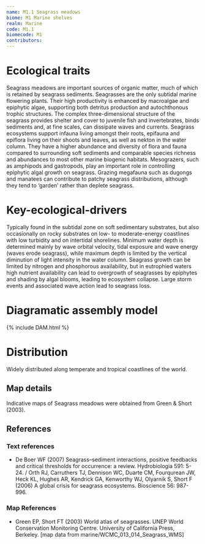 ```yaml
---
name: M1.1 Seagrass meadows
biome: M1 Marine shelves
realm: Marine
code: M1.1
biomecode: M1
contributors:
---
```


# Ecological traits

Seagrass meadows are important sources of organic matter, much of which is retained by seagrass sediments. Seagrasses are the only subtidal marine flowering plants. Their high productivity is enhanced by macroalgae and epiphytic algae, supporting both detritus production and autochthonous trophic structures. The complex three-dimensional structure of the seagrass provides shelter and cover to juvenile fish and invertebrates, binds sediments and, at fine scales, can dissipate waves and currents. Seagrass ecosystems support infauna living amongst their roots, epifauna and epiflora living on their shoots and leaves, as well as nekton in the water column. They have a higher abundance and diversity of flora and fauna compared to surrounding soft sediments and comparable species richness and abundances to most other marine biogenic habitats. Mesograzers, such as amphipods and gastropods, play an important role in controlling epiphytic algal growth on seagrass. Grazing megafauna such as dugongs and manatees can contribute to patchy seagrass distributions, although they tend to ‘garden’ rather than deplete seagrass.

# Key-ecological-drivers

Typically found in the subtidal zone on soft sedimentary substrates, but also occasionally on rocky substrates on low- to moderate-energy coastlines with low turbidity and on intertidal shorelines. Minimum water depth is determined mainly by wave orbital velocity, tidal exposure and wave energy (waves erode seagrass), while maximum depth is limited by the vertical diminution of light intensity in the water column. Seagrass growth can be limited by nitrogen and phosphorous availability, but in eutrophied waters high nutrient availability can lead to overgrowth of seagrasses by epiphytes and shading by algal blooms, leading to ecosystem collapse. Large storm events and associated wave action lead to seagrass loss.

# Diagramatic assembly model

{% include DAM.html %}

# Distribution

Widely distributed along temperate and tropical coastlines of the world.

## Map details

Indicative maps of Seagrass meadows were obtained from Green & Short (2003).

## References
### Text references
* De Boer WF (2007) Seagrass–sediment interactions, positive feedbacks and critical thresholds for occurrence: a review. Hydrobiologia 591: 5-24. / Orth RJ, Carruthers TJ, Dennison WC, Duarte CM, Fourqurean JW, Heck KL, Hughes AR, Kendrick GA, Kenworthy WJ, Olyarnik S, Short F (2006) A global crisis for seagrass ecosystems. Bioscience 56: 987-996.
### Map References
* Green EP, Short FT (2003) World atlas of seagrasses. UNEP World Conservation Monitoring Centre. University of California Press, Berkeley. [map data from marine/WCMC_013_014_Seagrass_WMS]
